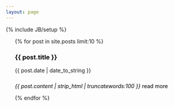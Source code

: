 ```yaml
---
layout: page
---
```


{% include JB/setup %}

<ul>
  {% for post in site.posts limit:10 %}
    <li style="list-style-type: none;">
	  <h3>
	    <a style="text-decoration: none;color: black;" href="{{ BASE_PATH }}{{ post.url }}">
		  {{ post.title }}
		</a>
	  </h3>
      <div style="padding: 0 0 10px 0">{{ post.date | date_to_string }}</div>
	  <p style="color: black; font-style: italic">
	    {{ post.content | strip_html | truncatewords:100 }}
		<a
		  style="text-decoration: none; color: black; font-style: normal"
		  href="{{ BASE_PATH }}{{ post.url }}">
		  read more
	    </a>
	  </p>
    </li>
  {% endfor %}
</ul>
